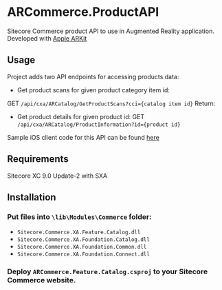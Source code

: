 # ARCommerce.ProductAPI

Sitecore Commerce product API to use in Augmented Reality application. Developed with [Apple ARKit](https://developer.apple.com/arkit/)

## Usage

Project adds two API endpoints for accessing products data:
* Get product scans for given product category item id: 

 GET `/api/cxa/ARCatalog/GetProductScans?cci={catalog item id}`
 Return: 
  
* Get product details for given product id: 
 GET `/api/cxa/ARCatalog/ProductInformation?id={product id}`

Sample iOS client code for this API can be found [here](https://github.com/whuu/ARCommerce.ClientApp)

## Requirements

Sitecore XC 9.0 Update-2 with SXA

## Installation

### Put files into `\lib\Modules\Commerce` folder: 
* `Sitecore.Commerce.XA.Feature.Catalog.dll`
* `Sitecore.Commerce.XA.Foundation.Catalog.dll`
* `Sitecore.Commerce.XA.Foundation.Common.dll`
* `Sitecore.Commerce.XA.Foundation.Connect.dll`

### Deploy `ARCommerce.Feature.Catalog.csproj` to your Sitecore Commerce website.
